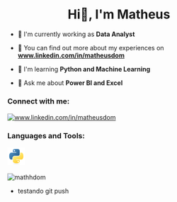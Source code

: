<h1 align="center">Hi👋, I'm Matheus</h1>

- 🔭 I'm currently working as **Data Analyst**

- 📄 You can find out more about my experiences on **www.linkedin.com/in/matheusdom**

- 🌱 I'm learning **Python and Machine Learning**

- 💬 Ask me about **Power BI and Excel**

<h3 align="left">Connect with me:</h3>
<p align="left">
<a href="https://linkedin.com/in/www.linkedin.com/in/matheusdom" target="blank"><img align="center" src="https://raw.githubusercontent.com/rahuldkjain/github-profile-readme-generator/master/src/images/icons/Social/linked-in-alt.svg" alt="www.linkedin.com/in/matheusdom" height="30" width="40" /></a>
</p>

<h3 align="left">Languages and Tools:</h3>
<p align="left"> <a href="https://www.python.org" target="_blank" rel="noreferrer"> <img src="https://raw.githubusercontent.com/devicons/devicon/master/icons/python/python-original.svg" alt="python" width="40" height="40"/> </a> </p>

<p><img align="center" src="https://github-readme-stats.vercel.app/api/top-langs?username=mathhdom&show_icons=true&locale=en&layout=compact" alt="mathhdom" /></p>


* testando git push

<!--
**mathhdom/mathhdom** is a ✨ _special_ ✨ repository because its `README.md` (this file) appears on your GitHub profile.

Here are some ideas to get you started:

- 🔭 I’m currently working on ...
- 🌱 I’m currently learning ...
- 👯 I’m looking to collaborate on ...
- 🤔 I’m looking for help with ...
- 💬 Ask me about ...
- 📫 How to reach me: ...
- 😄 Pronouns: ...
- ⚡ Fun fact: ...
-->
